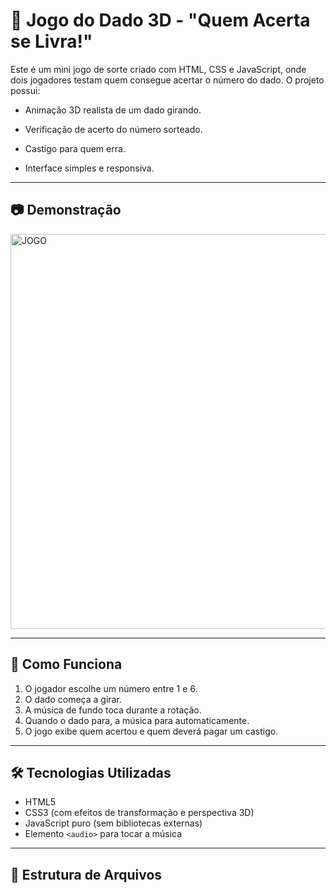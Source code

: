 # 🎲 Jogo do Dado 3D - "Quem Acerta se Livra!"

Este é um mini jogo de sorte criado com HTML, CSS e JavaScript, onde dois jogadores testam quem consegue acertar o número do dado. O projeto possui:

- Animação 3D realista de um dado girando.

- Verificação de acerto do número sorteado.
- Castigo para quem erra.
- Interface simples e responsiva.

---

## 📷 Demonstração


<img width="622" height="632" alt="JOGO" src="https://github.com/user-attachments/assets/dafca76a-8d21-42d6-b24b-a294f4d3ca69" />

---

## 🚀 Como Funciona

1. O jogador escolhe um número entre 1 e 6.
2. O dado começa a girar.
3. A música de fundo toca durante a rotação.
4. Quando o dado para, a música para automaticamente.
5. O jogo exibe quem acertou e quem deverá pagar um castigo.

---

## 🛠️ Tecnologias Utilizadas

- HTML5
- CSS3 (com efeitos de transformação e perspectiva 3D)
- JavaScript puro (sem bibliotecas externas)
- Elemento `<audio>` para tocar a música

---

## 📁 Estrutura de Arquivos

